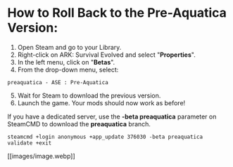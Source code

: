 # How to Roll Back to the Pre-Aquatica Version:
1. Open Steam and go to your Library.
2. Right-click on ARK: Survival Evolved and select "**Properties**".
3. In the left menu, click on "**Betas**".
4. From the drop-down menu, select:
```
preaquatica - ASE : Pre-Aquatica
```
5. Wait for Steam to download the previous version.
6. Launch the game. Your mods should now work as before!


If you have a dedicated server, use the **-beta preaquatica** parameter on SteamCMD to download the **preaquatica** branch.
```
steamcmd +login anonymous +app_update 376030 -beta preaquatica validate +exit
```

[[images/image.webp]]